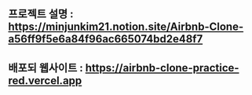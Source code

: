 ## 프로젝트 설명 : https://minjunkim21.notion.site/Airbnb-Clone-a56ff9f5e6a84f96ac665074bd2e48f7

## 배포되 웹사이트 : https://airbnb-clone-practice-red.vercel.app
